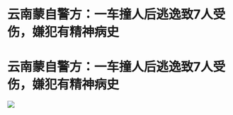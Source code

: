 # 云南蒙自警方：一车撞人后逃逸致7人受伤，嫌犯有精神病史

# 云南蒙自警方：一车撞人后逃逸致7人受伤，嫌犯有精神病史

![](https://inews.gtimg.com/news_bt/OHfaDW2tqPpj1RqygTPHGP8rf-2l0VIBHPE6CwDr50Ly4AA/1000)

